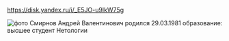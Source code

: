 https://disk.yandex.ru/i/_E5JO-u9IkW75g

![фото](https://disk.yandex.ru/i/_E5JO-u9IkW75)
Смирнов Андрей Валентинович
родился 29.03.1981
образование: высшее
студент Нетологии 